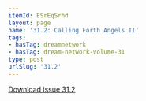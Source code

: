 ```yaml
---
itemId: ESrEqSrhd
layout: page
name: '31.2: Calling Forth Angels II'
tags:
- hasTag: dreamnetwork
- hasTag: dream-network-volume-31
type: post
urlSlug: '31.2'
---
```

<a href="../files/pdfs/Volume_31/31.2_angels_II.pdf" download="">Download issue 31.2</a>
